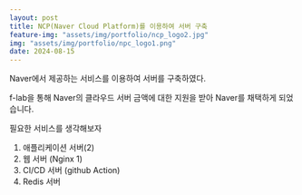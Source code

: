 ```yaml
---
layout: post
title: NCP(Naver Cloud Platform)를 이용하여 서버 구축
feature-img: "assets/img/portfolio/ncp_logo2.jpg"
img: "assets/img/portfolio/npc_logo1.png"
date: 2024-08-15
---
```


Naver에서 제공하는 서비스를 이용하여 서버를 구축하였다.

f-lab을 통해 Naver의 클라우드 서버 금액에 대한 지원을 받아 Naver를 채택하게 되었습니다.



필요한 서비스를 생각해보자
1. 애플리케이션 서버(2)
2. 웹 서버 (Nginx 1)
3. CI/CD 서버 (github Action)
4. Redis 서버



